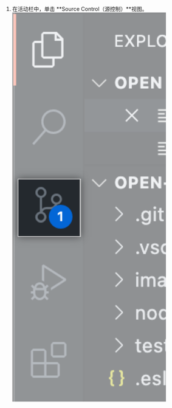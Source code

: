 1. 在活动栏中，单击 **Source Control（源控制）**视图。 ![源控制视图](/assets/images/help/codespaces/source-control-activity-bar-button.png)
